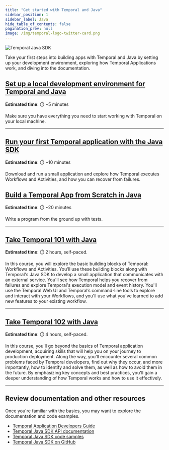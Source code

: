 ```yaml
---
title: "Get started with Temporal and Java"
sidebar_position: 1
sidebar_label: Java
hide_table_of_contents: false
pagination_prev: null
image: /img/temporal-logo-twitter-card.png
---
```


![Temporal Java SDK](/img/sdk_banners/banner_java.png)

Take your first steps into building apps with Temporal and Java by setting up your development environment, exploring how Temporal Applications work, and diving into the documentation.

## [Set up a local development environment for Temporal and Java](dev_environment/index.md)

**Estimated time**: ⏱️ ~5 minutes

Make sure you have everything you need to start working with Temporal on your local machine.

----

## [Run your first Temporal application with the Java SDK](first_program_in_java/index.md)

**Estimated time**: ⏱️ ~10 minutes

Download and run a small application and explore how Temporal executes Workflows and Activities, and how you can recover from failures.

## [Build a Temporal App from Scratch in Java](hello_world_in_java/index.md)

**Estimated time**: ⏱️ ~20 minutes

Write a program from the ground up with tests.

----

## [Take Temporal 101 with Java](/courses/temporal_101/java.md)

**Estimated time**: ⏱️ 2 hours, self-paced.

In this course, you will explore the basic building blocks of Temporal: Workflows and Activities. You’ll use these building blocks along with Temporal's Java SDK to develop a small application that communicates with an external service. You'll see how Temporal helps you recover from failures and explore Temporal's execution model and event history. You'll use the Temporal Web UI and Temporal’s command-line tools to explore and interact with your Workflows, and you'll use what you've learned to add new features to your existing workflow.

----

## [Take Temporal 102 with Java](/courses/temporal_102/java.md)

**Estimated time**: ⏱️ 4 hours, self-paced.

In this course, you'll go beyond the basics of Temporal application development, acquiring skills that will help you on your journey to production deployment. Along the way, you'll encounter several common problems faced by Temporal developers, find out why they occur, and more importantly, how to identify and solve them, as well as how to avoid them in the future. By emphasizing key concepts and best practices, you'll gain a deeper understanding of how Temporal works and how to use it effectively.

----

## Review documentation and other resources

Once you're familiar with the basics, you may want to explore the documentation and code examples.

* [Temporal Application Developers Guide](https://docs.temporal.io/dev-guide/java)
* [Temporal Java SDK API documentation](https://www.javadoc.io/doc/io.temporal/temporal-sdk/latest/index.html)
* [Temporal Java SDK code samples](https://github.com/temporalio/samples-java)
* [Temporal Java SDK on GitHub](https://github.com/temporalio/sdk-java)
